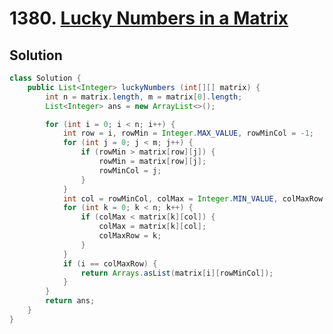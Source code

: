# 1380. [Lucky Numbers in a Matrix](https://leetcode.com/problems/lucky-numbers-in-a-matrix/description/?envType=daily-question&envId=2024-07-19)

## Solution

```java
class Solution {
    public List<Integer> luckyNumbers (int[][] matrix) {
        int n = matrix.length, m = matrix[0].length;
        List<Integer> ans = new ArrayList<>();

        for (int i = 0; i < n; i++) {
            int row = i, rowMin = Integer.MAX_VALUE, rowMinCol = -1;
            for (int j = 0; j < m; j++) {
                if (rowMin > matrix[row][j]) {
                    rowMin = matrix[row][j];
                    rowMinCol = j;
                }
            }
            int col = rowMinCol, colMax = Integer.MIN_VALUE, colMaxRow = -1;
            for (int k = 0; k < n; k++) {
                if (colMax < matrix[k][col]) {
                    colMax = matrix[k][col];
                    colMaxRow = k;
                }
            }
            if (i == colMaxRow) {
                return Arrays.asList(matrix[i][rowMinCol]);
            }
        }
        return ans;
    }
}
```
